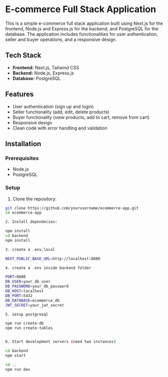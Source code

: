 # E-commerce Full Stack Application

This is a simple e-commerce full stack application built using Next.js for the frontend, Node.js and Express.js for the backend, and PostgreSQL for the database. The application includes functionalities for user authentication, seller and buyer operations, and a responsive design.


## Tech Stack

- **Frontend:** Next.js, Tailwind CSS
- **Backend:** Node.js, Express.js
- **Database:** PostgreSQL

## Features

- User authentication (sign up and login)
- Seller functionality (add, edit, delete products)
- Buyer functionality (view products, add to cart, remove from cart)
- Responsive design
- Clean code with error handling and validation

## Installation

### Prerequisites

- Node.js
- PostgreSQL

### Setup

1. Clone the repository:

```bash
git clone https://github.com/yourusername/ecommerce-app.git
cd ecommerce-app

2. Install dependecies:

npm install
cd backend
npm install

3. create a .env.local

NEXT_PUBLIC_BASE_URL=http://localhost:8080

4. create a .env inside backend folder

PORT=8080
DB_USER=your_db_user
DB_PASSWORD=your_db_password
DB_HOST=localhost
DB_PORT=5432
DB_DATABASE=ecommerce_db
JWT_SECRET=your_jwt_secret

5. setup postgresql

npm run create-db
npm run create-tables


6. Start development servers (need two instances)

cd backend
npm start

cd ..
npm run dev


